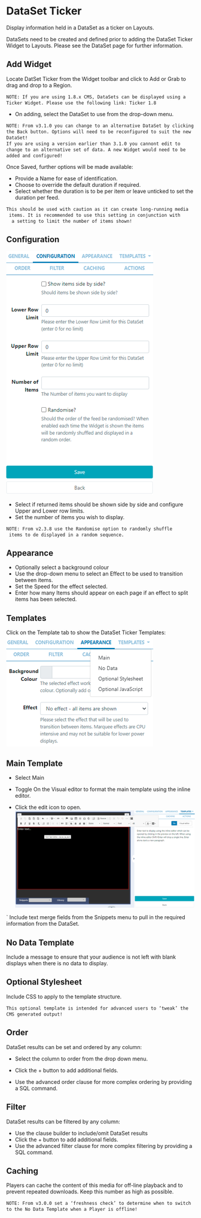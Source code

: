 # DataSet Ticker

Display information held in a DataSet as a ticker on Layouts.

DataSets need to be created and defined prior to adding the DataSet Ticker Widget to Layouts. Please see the DataSet page for further information.

## Add Widget

Locate DatSet Ticker from the Widget toolbar and click to Add or Grab to drag and drop to a Region.

```
NOTE: If you are using 1.8.x CMS, DataSets can be displayed using a Ticker Widget. Please use the following link: Ticker 1.8
```

- On adding, select the DataSet to use from the drop-down menu.

```
NOTE: From v3.1.0 you can change to an alternative DataSet by clicking the Back button. Options will need to be reconfigured to suit the new DataSet!
If you are using a version earlier than 3.1.0 you cannont edit to change to an alternative set of data. A new Widget would need to be added and configured!
```

Once Saved, further options will be made available:

- Provide a Name for ease of identification.
- Choose to override the default duration if required.
- Select whether the duration is to be per item or leave unticked to set the duration per feed.

```
This should be used with caution as it can create long-running media
 items. It is recommended to use this setting in conjunction with
  a setting to limit the number of items shown!
```

## Configuration

![Alt text](dataset12.png)

- Select if returned items should be shown side by side and configure Upper and Lower row limits.
- Set the number of items you wish to display.

```
NOTE: From v2.3.8 use the Randomise option to randomly shuffle
 items to de displayed in a random sequence.
```

## Appearance

- Optionally select a background colour
- Use the drop-down menu to select an Effect to be used to transition between items.
- Set the Speed for the effect selected.
- Enter how many Items should appear on each page if an effect to split items has been selected.

## Templates

Click on the Template tab to show the DataSet Ticker Templates:
![Alt text](dataset13.png)

## Main Template

- Select Main

- Toggle On the Visual editor to format the main template using the inline editor.

- Click the edit icon to open.
  ![Alt text](dataset14.png)

` Include text merge fields from the Snippets menu to pull in the required information from the DataSet.

## No Data Template

Include a message to ensure that your audience is not left with blank displays when there is no data to display.

## Optional Stylesheet

Include CSS to apply to the template structure.

```
This optional template is intended for advanced users to ‘tweak’ the CMS generated output!
```

## Order

DataSet results can be set and ordered by any column:

- Select the column to order from the drop down menu.

- Click the + button to add additional fields.

- Use the advanced order clause for more complex ordering by providing a SQL command.

## Filter

DataSet results can be filtered by any column:

- Use the clause builder to include/omit DataSet results
- Click the + button to add additional fields.
- Use the advanced filter clause for more complex filtering by providing a SQL command.

## Caching

Players can cache the content of this media for off-line playback and to prevent repeated downloads. Keep this number as high as possible.

```
NOTE: From v3.0.0 set a ‘freshness check’ to determine when to switch to the No Data Template when a Player is offline!
```
